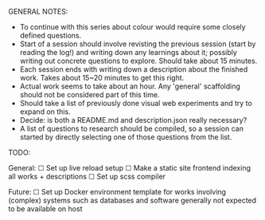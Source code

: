 GENERAL NOTES:
- To continue with this series about colour would require some closely defined questions.
- Start of a session should involve revisting the previous session (start by reading the log!) and writing down any learnings about it; possibly writing out concrete questions to explore. Should take about 15 minutes.
- Each session ends with writing down a description about the finished work. Takes about 15~20 minutes to get this right.
- Actual work seems to take about an hour. Any 'general' scaffolding should not be considered part of this time. 
- Should take a list of previously done visual web experiments and try to expand on this. 
- Decide: is both a README.md and description.json really necessary?
- A list of questions to research should be compiled, so a session can started by directly selecting one of those questions from the list.


TODO:

  General:
  ☐ Set up live reload setup
  ☐ Make a static site frontend indexing all works + descriptions
  ☐ Set up scss compiler

  Future:
  ☐ Set up Docker environment template for works involving (complex) systems such as databases and software generally not expected to be available on host